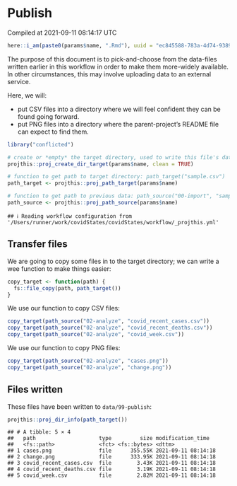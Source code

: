 Publish
================
Compiled at 2021-09-11 08:14:17 UTC

``` r
here::i_am(paste0(params$name, ".Rmd"), uuid = "ec845588-783a-4d74-9389-81c54875c3c3")
```

The purpose of this document is to pick-and-choose from the data-files
written earlier in this workflow in order to make them more-widely
available. In other circumstances, this may involve uploading data to an
external service.

Here, we will:

  - put CSV files into a directory where we will feel confident they can
    be found going forward.
  - put PNG files into a directory where the parent-project’s README
    file can expect to find them.

<!-- end list -->

``` r
library("conflicted")
```

``` r
# create or *empty* the target directory, used to write this file's data: 
projthis::proj_create_dir_target(params$name, clean = TRUE)

# function to get path to target directory: path_target("sample.csv")
path_target <- projthis::proj_path_target(params$name)

# function to get path to previous data: path_source("00-import", "sample.csv")
path_source <- projthis::proj_path_source(params$name)
```

    ## ℹ Reading workflow configuration from '/Users/runner/work/covidStates/covidStates/workflow/_projthis.yml'

## Transfer files

We are going to copy some files in to the target directory; we can write
a wee function to make things easier:

``` r
copy_target <- function(path) {
  fs::file_copy(path, path_target())
}
```

We use our function to copy CSV files:

``` r
copy_target(path_source("02-analyze", "covid_recent_cases.csv"))
copy_target(path_source("02-analyze", "covid_recent_deaths.csv"))
copy_target(path_source("02-analyze", "covid_week.csv"))
```

We use our function to copy PNG files:

``` r
copy_target(path_source("02-analyze", "cases.png"))
copy_target(path_source("02-analyze", "change.png"))
```

## Files written

These files have been written to `data/99-publish`:

``` r
projthis::proj_dir_info(path_target())
```

    ## # A tibble: 5 × 4
    ##   path                    type         size modification_time  
    ##   <fs::path>              <fct> <fs::bytes> <dttm>             
    ## 1 cases.png               file      355.55K 2021-09-11 08:14:18
    ## 2 change.png              file      333.95K 2021-09-11 08:14:18
    ## 3 covid_recent_cases.csv  file        3.43K 2021-09-11 08:14:18
    ## 4 covid_recent_deaths.csv file        3.19K 2021-09-11 08:14:18
    ## 5 covid_week.csv          file        2.82M 2021-09-11 08:14:18
